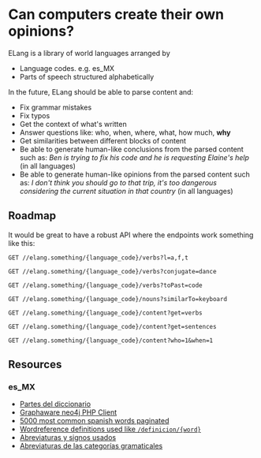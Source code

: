 # Can computers create their own opinions?

ELang is a library of world languages arranged by 

- Language codes. e.g. es_MX
- Parts of speech structured alphabetically

In the future, ELang should be able to parse content and: 

- Fix grammar mistakes
- Fix typos
- Get the context of what's written
- Answer questions like: who, when, where, what, how much, __why__
- Get similarities between different blocks of content
- Be able to generate human-like conclusions from the parsed content such as: _Ben is trying to fix his code and he is requesting Elaine's help_ (in all languages)
- Be able to generate human-like opinions from the parsed content such as: _I don't think you should go to that trip, it's too dangerous considering the current situation in that country_ (in all languages)

## Roadmap

It would be great to have a robust API where the endpoints work something like this:

```
GET //elang.something/{language_code}/verbs?l=a,f,t

GET //elang.something/{language_code}/verbs?conjugate=dance

GET //elang.something/{language_code}/verbs?toPast=code

GET //elang.something/{language_code}/nouns?similarTo=keyboard

GET //elang.something/{language_code}/content?get=verbs

GET //elang.something/{language_code}/content?get=sentences

GET //elang.something/{language_code}/content?who=1&when=1
```

## Resources

### es_MX

- [Partes del diccionario](https://www.unprofesor.com/lengua-espanola/el-diccionario-y-sus-partes-264.html)
- [Graphaware neo4j PHP Client](https://github.com/graphaware/neo4j-php-client)
- [5000 most common spanish words paginated](https://www.memrise.com/course/203799/5000-most-frequent-spanish-words/1/)
- [Wordreference definitions used like `/definicion/{word}`](http://www.wordreference.com/definicion/entender)
- [Abreviaturas y signos usados](http://www.rae.es/sites/default/files/Abreviaturas_y_signos_empleados.pdf)
- [Abreviaturas de las categorías gramaticales](http://www.culturaderioja.org/index.php/notas-para-el-uso-del-diccionario/abreviaturas-de-las-categorias-gramaticales)
